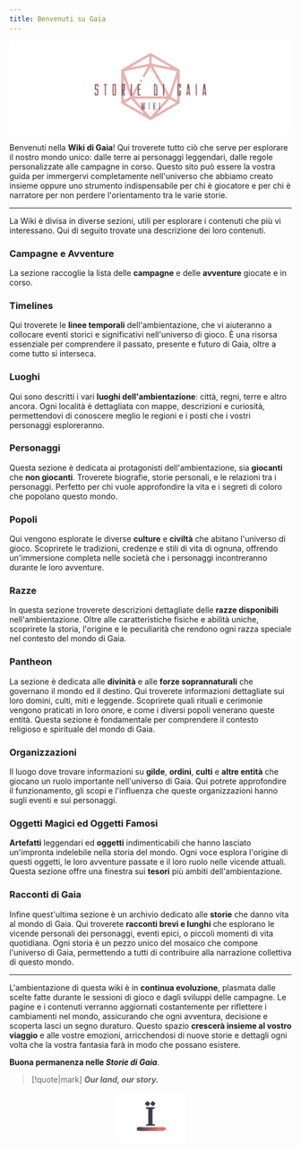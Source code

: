 ```yaml
---
title: Benvenuti su Gaia
---
```


<p style="text-align: center">
<img src="./Assets/Banner Home.png" />
</p>

Benvenuti nella **Wiki di Gaia**! 
Qui troverete tutto ciò che serve per esplorare il nostro mondo unico: dalle terre ai personaggi leggendari, dalle regole personalizzate alle campagne in corso. Questo sito può essere la vostra guida per immergervi completamente nell'universo che abbiamo creato insieme oppure uno strumento indispensabile per chi è giocatore e per chi è narratore per non perdere l'orientamento tra le varie storie. 

---

La Wiki è divisa in diverse sezioni, utili per esplorare i contenuti che più vi interessano. Qui di seguito trovate una descrizione dei loro contenuti.
### Campagne e Avventure
La sezione raccoglie la lista delle **campagne** e delle **avventure** giocate e in corso.
### Timelines
Qui troverete le **linee temporali** dell'ambientazione, che vi aiuteranno a collocare eventi storici e significativi nell'universo di gioco. È una risorsa essenziale per comprendere il passato, presente e futuro di Gaia, oltre a come tutto si interseca.
### Luoghi
Qui sono descritti i vari **luoghi dell'ambientazione**: città, regni, terre e altro ancora. Ogni località è dettagliata con mappe, descrizioni e curiosità, permettendovi di conoscere meglio le regioni e i posti che i vostri personaggi esploreranno.
### Personaggi
Questa sezione è dedicata ai protagonisti dell'ambientazione, sia **giocanti** che **non giocanti**. Troverete biografie, storie personali, e le relazioni tra i personaggi. Perfetto per chi vuole approfondire la vita e i segreti di coloro che popolano questo mondo.
### Popoli
Qui vengono esplorate le diverse **culture** e **civiltà** che abitano l'universo di gioco. Scoprirete le tradizioni, credenze e stili di vita di ognuna, offrendo un'immersione completa nelle società che i personaggi incontreranno durante le loro avventure.
### Razze
In questa sezione troverete descrizioni dettagliate delle **razze disponibili** nell'ambientazione. Oltre alle caratteristiche fisiche e abilità uniche, scoprirete la storia, l'origine e le peculiarità che rendono ogni razza speciale nel contesto del mondo di Gaia.
### Pantheon
La sezione è dedicata alle **divinità** e alle **forze soprannaturali** che governano il mondo ed il destino. Qui troverete informazioni dettagliate sui loro domini, culti, miti e leggende. Scoprirete quali rituali e cerimonie vengono praticati in loro onore, e come i diversi popoli venerano queste entità. Questa sezione è fondamentale per comprendere il contesto religioso e spirituale del mondo di Gaia.
### Organizzazioni
Il luogo dove trovare informazioni su **gilde**, **ordini**, **culti** e **altre entità** che giocano un ruolo importante nell'universo di Gaia. Qui potrete approfondire il funzionamento, gli scopi e l'influenza che queste organizzazioni hanno sugli eventi e sui personaggi. 
### Oggetti Magici ed Oggetti Famosi
 **Artefatti** leggendari ed **oggetti** indimenticabili che hanno lasciato un'impronta indelebile nella storia del mondo. Ogni voce esplora l'origine di questi oggetti, le loro avventure passate e il loro ruolo nelle vicende attuali. Questa sezione offre una finestra sui **tesori** più ambiti dell'ambientazione.
### Racconti di Gaia
 Infine quest'ultima sezione è un archivio dedicato alle **storie** che danno vita al mondo di Gaia. Qui troverete **racconti brevi e lunghi** che esplorano le vicende personali dei personaggi, eventi epici, o piccoli momenti di vita quotidiana. Ogni storia è un pezzo unico del mosaico che compone l'universo di Gaia, permettendo a tutti di contribuire alla narrazione collettiva di questo mondo.
 
---

L'ambientazione di questa wiki è in **continua evoluzione**, plasmata dalle scelte fatte durante le sessioni di gioco e dagli sviluppi delle campagne. Le pagine e i contenuti verranno aggiornati costantemente per riflettere i cambiamenti nel mondo, assicurando che ogni avventura, decisione e scoperta lasci un segno duraturo. Questo spazio **crescerà insieme al vostro viaggio** e alle vostre emozioni, arricchendosi di nuove storie e dettagli ogni volta che la vostra fantasia farà in modo che possano esistere.

**Buona permanenza nelle *Storie di Gaia***.

> [!quote|mark]
> ***Our land, our story.***
<p style="text-align: center">
<img src="./Assets/Logo Storie di Gaia.png" style="max-width: 25%" />
</p>
